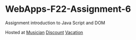 # WebApps-F22-Assignment-6
Assignment introduction to Java Script and DOM

Hosted at
[Musician](https://44-563-web-apps-f22.github.io/44563-webapps-assignment-6-aishwaryasolleti28/Musician.html)
[Discount](https://44-563-web-apps-f22.github.io/44563-webapps-assignment-6-aishwaryasolleti28/discount.html)
[Vacation](https://44-563-web-apps-f22.github.io/44563-webapps-assignment-6-aishwaryasolleti28/vacation.html)

